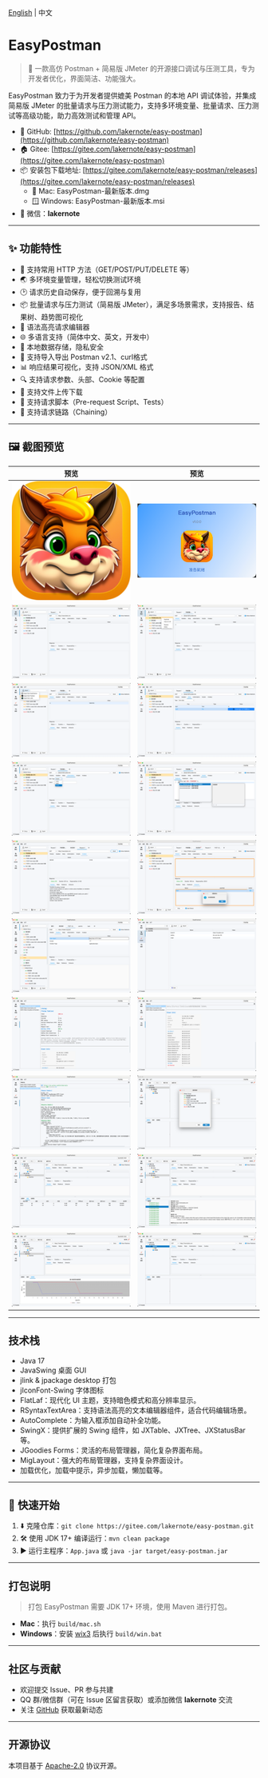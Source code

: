 [English](README_EN.md) | 中文

# EasyPostman

> 🚀 一款高仿 Postman + 简易版 JMeter 的开源接口调试与压测工具，专为开发者优化，界面简洁、功能强大。

EasyPostman 致力于为开发者提供媲美 Postman 的本地 API 调试体验，并集成简易版 JMeter
的批量请求与压力测试能力，支持多环境变量、批量请求、压力测试等高级功能，助力高效测试和管理 API。

- 🌟 GitHub: [https://github.com/lakernote/easy-postman](https://github.com/lakernote/easy-postman)
- 🏠 Gitee: [https://gitee.com/lakernote/easy-postman](https://gitee.com/lakernote/easy-postman)
- 📦 安装包下载地址: [https://gitee.com/lakernote/easy-postman/releases](https://gitee.com/lakernote/easy-postman/releases)
    - 🍏 Mac: EasyPostman-最新版本.dmg
    - 🪟 Windows: EasyPostman-最新版本.msi
- 💬 微信：**lakernote**

---

## ✨ 功能特性

- 🚦 支持常用 HTTP 方法（GET/POST/PUT/DELETE 等）
- 🌏 多环境变量管理，轻松切换测试环境
- 🕑 请求历史自动保存，便于回溯与复用
- 📦 批量请求与压力测试（简易版 JMeter），满足多场景需求，支持报告、结果树、趋势图可视化
- 📝 语法高亮请求编辑器
- 🌐 多语言支持（简体中文、英文，开发中）
- 💾 本地数据存储，隐私安全
- 📂 支持导入导出 Postman v2.1、curl格式
- 📊 响应结果可视化，支持 JSON/XML 格式
- 🔍 支持请求参数、头部、Cookie 等配置
- 📂 支持文件上传下载
- 📑 支持请求脚本（Pre-request Script、Tests）
- 🔗 支持请求链路（Chaining）

---

## 🖼️ 截图预览

| 预览 | 预览 |
|:----:|:----:|
| ![icon](docs/icon.png) | ![welcome](docs/welcome.png) |
| ![collections-1](docs/collections-1.png) | ![collections-2](docs/collections-2.png) |
| ![collections-3](docs/collections-3.png) | ![collections-4](docs/collections-4.png) |
| ![collections-5](docs/collections-5.png) | ![collections-6](docs/collections-6.png) |
| ![collections-7](docs/collections-7.png) | ![collections-8](docs/collections-8.png) |
| ![collections](docs/collections.png) | ![environments](docs/environments.png) |
| ![history-1](docs/history-1.png) | ![history-2](docs/history-2.png) |
| ![history](docs/history.png) | ![jmeter-2](docs/jmeter-2.png) |
| ![jmeter-report](docs/jmeter-report.png) | ![jmeter-resulttree](docs/jmeter-resulttree.png) |
| ![jmeter-trend](docs/jmeter-trend.png) | ![jmeter](docs/jmeter.png) |

---

## 技术栈

- Java 17
- JavaSwing 桌面 GUI
- jlink & jpackage desktop 打包
- jIconFont-Swing 字体图标
- FlatLaf：现代化 UI 主题，支持暗色模式和高分辨率显示。
- RSyntaxTextArea：支持语法高亮的文本编辑器组件，适合代码编辑场景。
- AutoComplete：为输入框添加自动补全功能。
- SwingX：提供扩展的 Swing 组件，如 JXTable、JXTree、JXStatusBar 等。
- JGoodies Forms：灵活的布局管理器，简化复杂界面布局。
- MigLayout：强大的布局管理器，支持复杂界面设计。
- 加载优化，加载中提示，异步加载，懒加载等。

---

## 🚀 快速开始

1. ⬇️ 克隆仓库：`git clone https://gitee.com/lakernote/easy-postman.git`
2. 🛠️ 使用 JDK 17+ 编译运行：`mvn clean package`
3. ▶️ 运行主程序：`App.java` 或 `java -jar target/easy-postman.jar`

---

## 打包说明

> 打包 EasyPostman 需要 JDK 17+ 环境，使用 Maven 进行打包。

- **Mac**：执行 `build/mac.sh`
- **Windows**：安装 [wix3](https://github.com/wixtoolset/wix3) 后执行 `build/win.bat`

---

## 社区与贡献

- 欢迎提交 Issue、PR 参与共建
- QQ 群/微信群（可在 Issue 区留言获取）或添加微信 **lakernote** 交流
- 关注 [GitHub](https://github.com/lakernote/easy-postman) 获取最新动态

---

## 开源协议

本项目基于 [Apache-2.0](https://www.apache.org/licenses/LICENSE-2.0) 协议开源。

